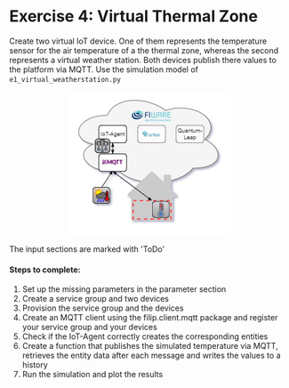# Exercise 4: Virtual Thermal Zone

Create two virtual IoT device. One of them represents the temperature
sensor for the air temperature of a the thermal zone, whereas the second
represents a virtual weather station. Both devices publish there values to
the platform via MQTT. Use the simulation model of
`e1_virtual_weatherstation.py`

<p align="center">
  <img src="https://raw.githubusercontent.com/RWTH-EBC/FiLiP/139-Add-images-to-tutorials/tutorials/ngsi_v2/e4_iot_thermal_zone_sensors/tutorials_ngsi_v2-Exercise4.drawio.png" 
alt="Virtual thermal zone"/>
</p>

The input sections are marked with 'ToDo'
#### Steps to complete:
1. Set up the missing parameters in the parameter section
2. Create a service group and two devices
3. Provision the service group and the devices
4. Create an MQTT client using the filip.client.mqtt package and register
   your service group and your devices
5. Check if the IoT-Agent correctly creates the corresponding entities
5. Create a function that publishes the simulated temperature via MQTT,
   retrieves the entity data after each message and writes the values to a
   history
6. Run the simulation and plot the results